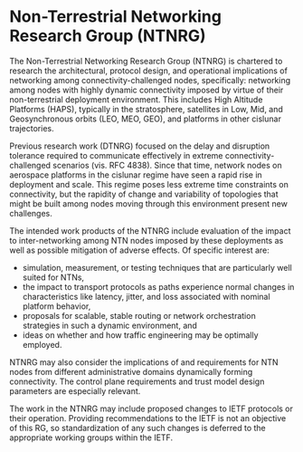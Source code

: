 # Non-Terrestrial Networking Research Group (NTNRG)

The Non-Terrestrial Networking Research Group (NTNRG) is chartered to
research the architectural, protocol design, and operational implications
of networking among connectivity-challenged nodes, specifically: networking
among nodes with highly dynamic connectivity imposed by virtue of their
non-terrestrial deployment environment. This includes High Altitude Platforms
(HAPS), typically in the stratosphere, satellites in Low, Mid, and
Geosynchronous orbits (LEO, MEO, GEO), and platforms in other cislunar
trajectories.

Previous research work (DTNRG) focused on the delay and disruption tolerance
required to communicate effectively in extreme connectivity-challenged
scenarios (vis. RFC 4838). Since that time, network nodes on aerospace
platforms in the cislunar regime have seen a rapid rise in deployment and
scale. This regime poses less extreme time constraints on connectivity, but
the rapidity of change and variability of topologies that might be built
among nodes moving through this environment present new challenges.

The intended work products of the NTNRG include evaluation of the impact to
inter-networking among NTN nodes imposed by these deployments as well as
possible mitigation of adverse effects. Of specific
interest are:

  * simulation, measurement, or testing techniques that are particularly
    well suited for NTNs,
  * the impact to transport protocols as paths experience normal changes
    in characteristics like latency, jitter, and loss associated with
    nominal platform behavior,
  * proposals for scalable, stable routing or network orchestration
    strategies in such a dynamic environment, and
  * ideas on whether and how traffic engineering may be optimally
    employed.

NTNRG may also consider the implications of and requirements for NTN nodes
from different administrative domains dynamically forming connectivity.
The control plane requirements and trust model design parameters are
especially relevant.

The work in the NTNRG may include proposed changes to IETF protocols or their
operation. Providing recommendations to the IETF is not an objective of this
RG, so standardization of any such changes is deferred to the appropriate
working groups within the IETF.

